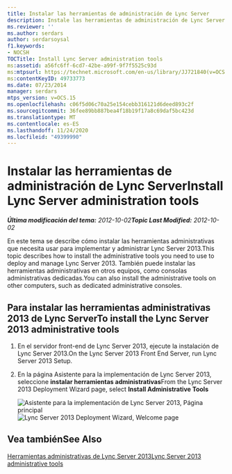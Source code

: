 ```yaml
---
title: Instalar las herramientas de administración de Lync Server
description: Instale las herramientas de administración de Lync Server.
ms.reviewer: ''
ms.author: serdars
author: serdarsoysal
f1.keywords:
- NOCSH
TOCTitle: Install Lync Server administration tools
ms:assetid: a56fc6ff-6cd7-42be-a99f-9f7f5525c93d
ms:mtpsurl: https://technet.microsoft.com/en-us/library/JJ721840(v=OCS.15)
ms:contentKeyID: 49733773
ms.date: 07/23/2014
manager: serdars
mtps_version: v=OCS.15
ms.openlocfilehash: c06f5d06c70a25e154cebb316121d6deed893c2f
ms.sourcegitcommit: 36fee89bb887bea4f18b19f17a8c69daf5bc423d
ms.translationtype: MT
ms.contentlocale: es-ES
ms.lasthandoff: 11/24/2020
ms.locfileid: "49399990"
---
```

# <a name="install-lync-server-administration-tools"></a><span data-ttu-id="c87ed-103">Instalar las herramientas de administración de Lync Server</span><span class="sxs-lookup"><span data-stu-id="c87ed-103">Install Lync Server administration tools</span></span>

<div data-xmlns="http://www.w3.org/1999/xhtml">

<div class="topic" data-xmlns="http://www.w3.org/1999/xhtml" data-msxsl="urn:schemas-microsoft-com:xslt" data-cs="https://msdn.microsoft.com/">

<div data-asp="https://msdn2.microsoft.com/asp">



</div>

<div id="mainSection">

<div id="mainBody"><span data-ttu-id="c87ed-104">

<span> </span></span><span class="sxs-lookup"><span data-stu-id="c87ed-104">

<span> </span></span></span>

<span data-ttu-id="c87ed-105">_**Última modificación del tema:** 2012-10-02_</span><span class="sxs-lookup"><span data-stu-id="c87ed-105">_**Topic Last Modified:** 2012-10-02_</span></span>

<span data-ttu-id="c87ed-106">En este tema se describe cómo instalar las herramientas administrativas que necesita usar para implementar y administrar Lync Server 2013.</span><span class="sxs-lookup"><span data-stu-id="c87ed-106">This topic describes how to install the administrative tools you need to use to deploy and manage Lync Server 2013.</span></span> <span data-ttu-id="c87ed-107">También puede instalar las herramientas administrativas en otros equipos, como consolas administrativas dedicadas.</span><span class="sxs-lookup"><span data-stu-id="c87ed-107">You can also install the administrative tools on other computers, such as dedicated administrative consoles.</span></span>

<div>

## <a name="to-install-the-lync-server-2013-administrative-tools"></a><span data-ttu-id="c87ed-108">Para instalar las herramientas administrativas 2013 de Lync Server</span><span class="sxs-lookup"><span data-stu-id="c87ed-108">To install the Lync Server 2013 administrative tools</span></span>

1.  <span data-ttu-id="c87ed-109">En el servidor front-end de Lync Server 2013, ejecute la instalación de Lync Server 2013.</span><span class="sxs-lookup"><span data-stu-id="c87ed-109">On the Lync Server 2013 Front End Server, run Lync Server 2013 Setup.</span></span>

2.  <span data-ttu-id="c87ed-110">En la página Asistente para la implementación de Lync Server 2013, seleccione **instalar herramientas administrativas**</span><span class="sxs-lookup"><span data-stu-id="c87ed-110">From the Lync Server 2013 Deployment Wizard page, select **Install Administrative Tools**</span></span>
    
    <span data-ttu-id="c87ed-111">![Asistente para la implementación de Lync Server 2013, Página principal](images/JJ205265.5f88ae18-9c3c-42ea-a91a-836ecf5d515f(OCS.15).jpg "Asistente para la implementación de Lync Server 2013, Página principal")</span><span class="sxs-lookup"><span data-stu-id="c87ed-111">![Lync Server 2013 Deployment Wizard, Welcome page](images/JJ205265.5f88ae18-9c3c-42ea-a91a-836ecf5d515f(OCS.15).jpg "Lync Server 2013 Deployment Wizard, Welcome page")</span></span>

</div>

<div>

## <a name="see-also"></a><span data-ttu-id="c87ed-112">Vea también</span><span class="sxs-lookup"><span data-stu-id="c87ed-112">See Also</span></span>


[<span data-ttu-id="c87ed-113">Herramientas administrativas de Lync Server 2013</span><span class="sxs-lookup"><span data-stu-id="c87ed-113">Lync Server 2013 administrative tools</span></span>](lync-server-2013-lync-server-administrative-tools.md)  
  

<span data-ttu-id="c87ed-114"></div>

</div>

<span> </span>

</div>

</div>

</span><span class="sxs-lookup"><span data-stu-id="c87ed-114"></div>

</div>

<span> </span>

</div>

</div>

</span></span></div>

